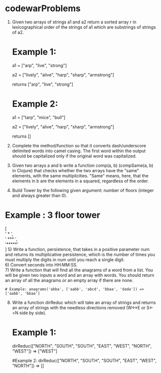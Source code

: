# codewarProblems

1) Given two arrays of strings a1 and a2 return a sorted array r in lexicographical order of the strings of a1 which are substrings of strings of a2.
   
   # Example 1: 
   a1 = ["arp", "live", "strong"]
   
   a2 = ["lively", "alive", "harp", "sharp", "armstrong"]
   
   returns ["arp", "live", "strong"]
   
   # Example 2: 
   a1 = ["tarp", "mice", "bull"]
   
   a2 = ["lively", "alive", "harp", "sharp", "armstrong"]
   
   returns []
   
2) Complete the method/function so that it converts dash/underscore delimited words into camel casing. The first word within the output should be capitalized only if the original word was capitalized. <br/>
3) Given two arrays a and b write a function comp(a, b) (compSame(a, b) in Clojure) that checks whether the two arrays have the "same" elements, with the same multiplicities. "Same" means, here, that the elements in b are the elements in a squared, regardless of the order. <br/>
4) Build Tower by the following given argument: number of floors (integer and always greater than 0).<br/>

  # Example : 3 floor tower
   [<br/>
    '  *  ',<br/>
    ' *** ',<br/>
    '*****'<br/>
  ]
5) Write a function, persistence, that takes in a positive parameter num and returns its multiplicative persistence, which is the number of times you must multiply the digits in num until you reach a single digit.<br/>
6) Convert seconds into HH:MM:SS. <br/>
7) Write a function that will find all the anagrams of a word from a list. You will be given two inputs a word and an array with words. You should return an array of all the anagrams or an empty array if there are none. <br/>
    
    # Example: anagrams('abba', ['aabb', 'abcd', 'bbaa', 'dada']) => ['aabb', 'bbaa']

8) Write a function dirReduc which will take an array of strings and returns an array of strings with the needless directions removed (W<->E or S<->N side by side).
   # Example 1: 
   dirReduc(["NORTH", "SOUTH", "SOUTH", "EAST", "WEST", "NORTH", "WEST"]) => ["WEST"]
   
   #Example 2: dirReduc(["NORTH", "SOUTH", "SOUTH", "EAST", "WEST", "NORTH"]) => []